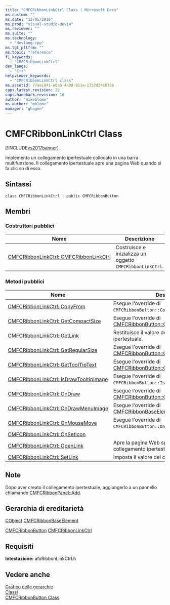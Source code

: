 ```yaml
---
title: "CMFCRibbonLinkCtrl Class | Microsoft Docs"
ms.custom: ""
ms.date: "12/05/2016"
ms.prod: "visual-studio-dev14"
ms.reviewer: ""
ms.suite: ""
ms.technology: 
  - "devlang-cpp"
ms.tgt_pltfrm: ""
ms.topic: "reference"
f1_keywords: 
  - "CMFCRibbonLinkCtrl"
dev_langs: 
  - "C++"
helpviewer_keywords: 
  - "CMFCRibbonLinkCtrl class"
ms.assetid: 77ae1941-e0ab-4a9d-911e-1752d34c079b
caps.latest.revision: 22
caps.handback.revision: 10
author: "mikeblome"
ms.author: "mblome"
manager: "ghogen"
---
```

# CMFCRibbonLinkCtrl Class
[!INCLUDE[vs2017banner](../../assembler/inline/includes/vs2017banner.md)]

Implementa un collegamento ipertestuale collocato in una barra multifunzione.  Il collegamento ipertestuale apre una pagina Web quando si fa clic su di esso.  
  
## Sintassi  
  
```  
class CMFCRibbonLinkCtrl : public CMFCRibbonButton  
```  
  
## Membri  
  
### Costruttori pubblici  
  
|Nome|Descrizione|  
|----------|-----------------|  
|[CMFCRibbonLinkCtrl::CMFCRibbonLinkCtrl](../Topic/CMFCRibbonLinkCtrl::CMFCRibbonLinkCtrl.md)|Costruisce e inizializza un oggetto `CMFCRibbonLinkCtrl`.|  
  
### Metodi pubblici  
  
|Nome|Descrizione|  
|----------|-----------------|  
|[CMFCRibbonLinkCtrl::CopyFrom](../Topic/CMFCRibbonLinkCtrl::CopyFrom.md)|Esegue l'override di `CMFCRibbonButton::CopyFrom`.|  
|[CMFCRibbonLinkCtrl::GetCompactSize](../Topic/CMFCRibbonLinkCtrl::GetCompactSize.md)|Esegue l'override di [CMFCRibbonButton::GetCompactSize](../Topic/CMFCRibbonButton::GetCompactSize.md).|  
|[CMFCRibbonLinkCtrl::GetLink](../Topic/CMFCRibbonLinkCtrl::GetLink.md)|Restituisce il valore del collegamento ipertestuale.|  
|[CMFCRibbonLinkCtrl::GetRegularSize](../Topic/CMFCRibbonLinkCtrl::GetRegularSize.md)|Esegue l'override di [CMFCRibbonButton::GetRegularSize](../Topic/CMFCRibbonButton::GetRegularSize.md).|  
|[CMFCRibbonLinkCtrl::GetToolTipText](../Topic/CMFCRibbonLinkCtrl::GetToolTipText.md)|Esegue l'override di [CMFCRibbonButton::GetToolTipText](../Topic/CMFCRibbonButton::GetToolTipText.md).|  
|[CMFCRibbonLinkCtrl::IsDrawTooltipImage](../Topic/CMFCRibbonLinkCtrl::IsDrawTooltipImage.md)|Esegue l'override di `CMFCRibbonButton::IsDrawTooltipImage`.|  
|[CMFCRibbonLinkCtrl::OnDraw](../Topic/CMFCRibbonLinkCtrl::OnDraw.md)|Esegue l'override di [CMFCRibbonButton::OnDraw](../Topic/CMFCRibbonButton::OnDraw.md).|  
|[CMFCRibbonLinkCtrl::OnDrawMenuImage](../Topic/CMFCRibbonLinkCtrl::OnDrawMenuImage.md)|Esegue l'override di [CMFCRibbonBaseElement::OnDrawMenuImage](../Topic/CMFCRibbonBaseElement::OnDrawMenuImage.md).|  
|[CMFCRibbonLinkCtrl::OnMouseMove](../Topic/CMFCRibbonLinkCtrl::OnMouseMove.md)|Esegue l'override di `CMFCRibbonButton::OnMouseMove`.|  
|[CMFCRibbonLinkCtrl::OnSetIcon](../Topic/CMFCRibbonLinkCtrl::OnSetIcon.md)||  
|[CMFCRibbonLinkCtrl::OpenLink](../Topic/CMFCRibbonLinkCtrl::OpenLink.md)|Apre la pagina Web specificata nel collegamento ipertestuale.|  
|[CMFCRibbonLinkCtrl::SetLink](../Topic/CMFCRibbonLinkCtrl::SetLink.md)|Imposta il valore del collegamento ipertestuale.|  
  
## Note  
 Dopo aver creato il collegamento ipertestuale, aggiungerlo a un pannello chiamando [CMFCRibbonPanel::Add](../Topic/CMFCRibbonPanel::Add.md).  
  
## Gerarchia di ereditarietà  
 [CObject](../../mfc/reference/cobject-class.md) [CMFCRibbonBaseElement](../../mfc/reference/cmfcribbonbaseelement-class.md)  
  
 [CMFCRibbonButton](../../mfc/reference/cmfcribbonbutton-class.md) [CMFCRibbonLinkCtrl](../../mfc/reference/cmfcribbonlinkctrl-class.md)  
  
## Requisiti  
 **Intestazione:** afxRibbonLinkCtrl.h  
  
## Vedere anche  
 [Grafico delle gerarchie](../../mfc/hierarchy-chart.md)   
 [Classi](../../mfc/reference/mfc-classes.md)   
 [CMFCRibbonButton Class](../../mfc/reference/cmfcribbonbutton-class.md)